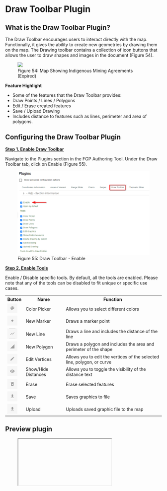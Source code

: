 # Draw Toolbar Plugin
## What is the Draw Toolbar Plugin?

The Draw Toolbar encourages users to interact directly with the map. Functionally, it gives the ability to create new geometries by drawing them on the map. The Drawing toolbar contains a collection of icon buttons that allows the user to draw shapes and images in the document (Figure 54).

<figure>
  <img src="../../assets/en/draw/fig1.png"/>
  <figcaption>Figure 54: Map Showing Indigenous Mining Agreements (Expired)</figcaption>
</figure>

**Feature Highlight**

- Some of the features that the Draw Toolbar provides:
- Draw Points / Lines / Polygons
- Edit / Erase created features
- Save / Upload Drawing
- Includes distance to features such as lines, perimeter and area of polygons.

## Configuring the Draw Toolbar Plugin

**<u>Step 1. Enable Draw Toolbar</u>**

Navigate to the <emp>Plugins</emp> section in the FGP Authoring Tool. Under the <emp>Draw Toolbar tab</emp>, click on <emp>Enable</emp> (Figure 55).

<figure>
  <img src="../../assets/en/draw/fig2.png"/>
  <figcaption>Figure 55: Draw Toolbar - Enable</figcaption>
</figure>

**<u>Step 2. Enable Tools</u>**

Enable / Disable specific tools. By default, all the tools are enabled. Please note that any of the tools can be disabled to fit unique or specific use cases.

<table>
  <tr>
    <th>Button</th>
    <th>Name</th>
    <th>Function</th>
  </tr>
    <tr>
    <td><img src="../../assets/en/draw/image_01.png" class="draw_table"></td>
    <td>Color Picker</td>
    <td>Allows you to select different colors</td>
  </tr>
  <tr>
    <td><img src="../../assets/en/draw/image_02.png" class="draw_table"></td>
    <td>New Marker</td>
    <td>Draws a marker point</td>
  </tr>
    <tr>
    <td><img src="../../assets/en/draw/image_03.png" class="draw_table"></td>
    <td>New Line</td>
    <td>Draws a line and includes the distance of the line</td>
  </tr>
    <tr>
    <td><img src="../../assets/en/draw/image_04.png" class="draw_table"></td>
    <td>New Polygon</td>
    <td>Draws a polygon and includes the area and perimeter of the shape</td>
  </tr>
    <tr>
    <td><img src="../../assets/en/draw/image_05.png" class="draw_table"></td>
    <td>Edit Vertices</td>
    <td>Allows you to edit the vertices of the selected line, polygon, or curve</td>
  </tr>
      <tr>
    <td><img src="../../assets/en/draw/image_06.png" class="draw_table"></td>
    <td>Show/Hide Distances</td>
    <td>Allows you to toggle the visibility of the distance text</td>
  </tr>
    <tr>
    <td><img src="../../assets/en/draw/image_07.png" class="draw_table"></td>
    <td>Erase</td>
    <td>Erase selected features</td>
  </tr>
    <tr>
    <td><img src="../../assets/en/draw/image_08.png" class="draw_table"></td>
    <td>Save</td>
    <td>Saves graphics to file</td>
  </tr>
    <tr>
    <td><img src="../../assets/en/draw/image_09.png" class="draw_table"></td>
    <td>Upload</td>
    <td>Uploads saved graphic file to the map</td>
  </tr>
</table>

## Preview plugin

<figure>
  <iframe id="iframe1" allowfullscreen=true importance = high data-src="https://jolevesq.github.io/contributed-plugins/draw/samples/draw-index.html"></iframe>
</figure>
